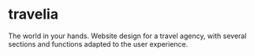 # travelia
The world in your hands. Website design for a travel agency, with several sections and functions adapted to the user experience.
